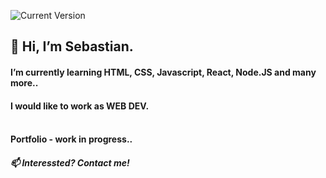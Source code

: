 ![Current Version](https://img.shields.io/badge/Readme-v0.4-1e87e4.svg)

<h2> 👋 Hi, I’m Sebastian. 
<h4> I’m currently learning HTML, CSS, Javascript, React, Node.JS and many more..<br>
<h4> I would like to work as WEB DEV.<br>
<br>
<h4> Portfolio - work in progress..
<h5> 📫 Interessted? Contact me!<br>

